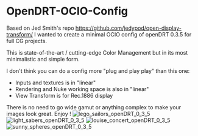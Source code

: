 # OpenDRT-OCIO-Config
Based on Jed Smith's repo https://github.com/jedypod/open-display-transform/ I wanted to create a minimal OCIO config of openDRT 0.3.5 for full CG projects.

This is state-of-the-art / cutting-edge Color Management but in its most minimalistic and simple form.

I don't think you can do a config more "plug and play play" than this one:
- Inputs and textures is in "linear"
- Rendering and Nuke working space is also in "linear"
- View Transform is for Rec.1886 display

There is no need to go wide gamut or anything complex to make your images look great. Enjoy !
![lego_sailors_openDRT_0_3_5](https://github.com/user-attachments/assets/c76a55a1-2d6d-434a-97c0-0a8b82fcd9b9)
![light_sabers_openDRT_0_3_5](https://github.com/user-attachments/assets/115891d4-8254-4d18-9ba6-2780e7d40538)
![louise_concert_openDRT_0_3_5](https://github.com/user-attachments/assets/86309ef3-62d4-4c53-a5df-ca201215da5f)
![sunny_spheres_openDRT_0_3_5](https://github.com/user-attachments/assets/3caf7637-4ebf-4a01-86e7-a245aa3e8fb9)
